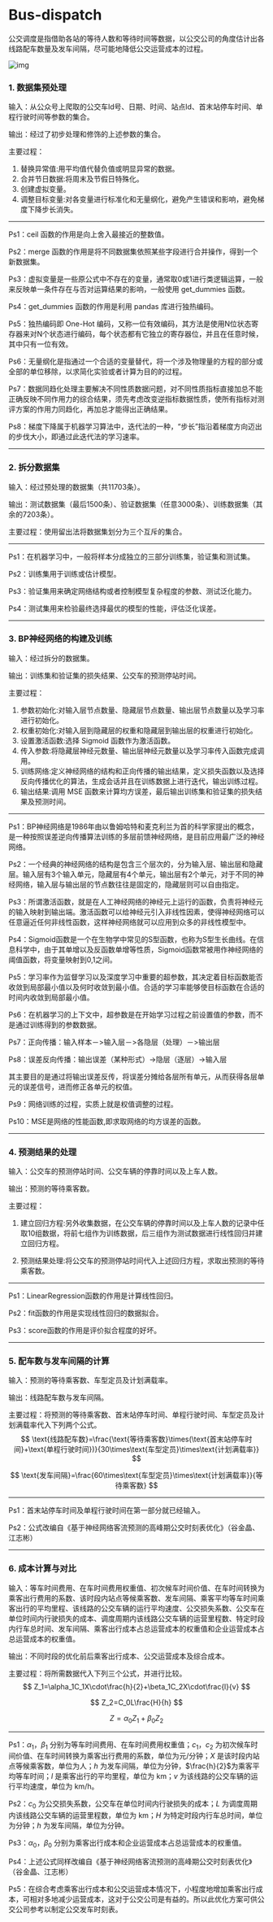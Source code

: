 # Bus-dispatch

公交调度是指借助各站的等待人数和等待时间等数据，以公交公司的角度估计出各线路配车数量及发车间隔，尽可能地降低公交运营成本的过程。

![img](http://ltzunanimage.oss-cn-shenzhen.aliyuncs.com/img/clip_image002.jpg)

### 1. 数据集预处理

输入：从公众号上爬取的公交车Id号、日期、时间、站点Id、首末站停车时间、单程行驶时间等参数的集合。

输出：经过了初步处理和修饰的上述参数的集合。

主要过程：

1. 替换异常值:用平均值代替负值或明显异常的数据。
2. 合并节日数据:将周末及节假日特殊化。
3. 创建虚拟变量。
4. 调整目标变量:对各变量进行标准化和无量纲化，避免产生错误和影响，避免梯度下降步长消失。

***

Ps1：ceil 函数的作用是向上舍入最接近的整数值。

Ps2：merge 函数的作用是将不同数据集依照某些字段进行合并操作，得到一个新数据集。

Ps3：虚拟变量是一些原公式中不存在的变量，通常取0或1进行类逻辑运算，一般来反映单一条件存在与否对运算结果的影响，一般使用 get_dummies 函数。

Ps4：get_dummies 函数的作用是利用 pandas 库进行独热编码。

Ps5：独热编码即 One-Hot 编码，又称一位有效编码，其方法是使用N位状态寄存器来对N个状态进行编码，每个状态都有它独立的寄存器位，并且在任意时候，其中只有一位有效。

Ps6：无量纲化是指通过一个合适的变量替代，将一个涉及物理量的方程的部分或全部的单位移除，以求简化实验或者计算为目的的过程。

Ps7：数据同趋化处理主要解决不同性质数据问题，对不同性质指标直接加总不能正确反映不同作用力的综合结果，须先考虑改变逆指标数据性质，使所有指标对测评方案的作用力同趋化，再加总才能得出正确结果。

Ps8：梯度下降属于机器学习算法中，迭代法的一种，“步长”指沿着梯度方向迈出的步伐大小，即通过此迭代法的学习速率。

***

### 2. 拆分数据集

输入：经过预处理的数据集（共11703条）。

输出：测试数据集（最后1500条）、验证数据集（任意3000条）、训练数据集（其余的7203条）。

主要过程：使用留出法将数据集划分为三个互斥的集合。

***

Ps1：在机器学习中，一般将样本分成独立的三部分训练集，验证集和测试集。

Ps2：训练集用于训练或估计模型。

Ps3：验证集用来确定网络结构或者控制模型复杂程度的参数、测试泛化能力。

Ps4：测试集用来检验最终选择最优的模型的性能，评估泛化误差。

***

### 3. BP神经网络的构建及训练

输入：经过拆分的数据集。

输出：训练集和验证集的损失结果、公交车的预测停站时间。

主要过程：

1. 参数初始化:对输入层节点数量、隐藏层节点数量、输出层节点数量以及学习率进行初始化。
2. 权重初始化:对输入层到隐藏层的权重和隐藏层到输出层的权重进行初始化。
3. 设置激活函数:选择 Sigmoid 函数作为激活函数。
4. 传入参数:将隐藏层神经元数量、输出层神经元数量以及学习率传入函数完成调用。
5. 训练网络:定义神经网络的结构和正向传播的输出结果，定义损失函数以及选择反向传播优化的算法，生成会话并且在训练数据上进行迭代，输出训练过程。
6. 输出结果:调用 MSE 函数来计算均方误差，最后输出训练集和验证集的损失结果及预测时间。

***

Ps1：BP神经网络是1986年由以鲁姆哈特和麦克利兰为首的科学家提出的概念，是一种按照误差逆向传播算法训练的多层前馈神经网络，是目前应用最广泛的神经网络。

Ps2：一个经典的神经网络的结构是包含三个层次的，分为输入层、输出层和隐藏层。输入层有3个输入单元，隐藏层有4个单元，输出层有2个单元，对于不同的神经网络，输入层与输出层的节点数往往是固定的，隐藏层则可以自由指定。

Ps3：所谓激活函数，就是在人工神经网络的神经元上运行的函数，负责将神经元的输入映射到输出端。激活函数可以给神经元引入非线性因素，使得神经网络可以任意逼近任何非线性函数，这样神经网络就可以应用到众多的非线性模型中。

Ps4：Sigmoid函数是一个在生物学中常见的S型函数，也称为S型生长曲线。在信息科学中，由于其单增以及反函数单增等性质，Sigmoid函数常被用作神经网络的阈值函数，将变量映射到0,1之间。

Ps5：学习率作为监督学习以及深度学习中重要的超参数，其决定着目标函数能否收敛到局部最小值以及何时收敛到最小值。合适的学习率能够使目标函数在合适的时间内收敛到局部最小值。

Ps6：在机器学习的上下文中，超参数是在开始学习过程之前设置值的参数，而不是通过训练得到的参数数据。

Ps7：正向传播：输入样本－>输入层－>各隐层（处理）－>输出层

Ps8：误差反向传播：输出误差（某种形式）->隐层（逐层）->输入层

其主要目的是通过将输出误差反传，将误差分摊给各层所有单元，从而获得各层单元的误差信号，进而修正各单元的权值。

Ps9：网络训练的过程，实质上就是权值调整的过程。

Ps10：MSE是网络的性能函数,即求取网络的均方误差的函数。

***

### 4. 预测结果的处理

输入：公交车的预测停站时间、公交车辆的停靠时间以及上车人数。

输出：预测的等待乘客数。

主要过程：

1. 建立回归方程:另外收集数据，在公交车辆的停靠时间以及上车人数的记录中任取10组数据，将前七组作为训练数据，后三组作为测试数据进行线性回归并建立回归方程。

2. 预测结果处理:将公交车的预测停站时间代入上述回归方程，求取出预测的等待乘客数。

***

Ps1：LinearRegression函数的作用是计算线性回归。

Ps2：fit函数的作用是实现线性回归的数据拟合。

Ps3：score函数的作用是评价拟合程度的好坏。

***

### 5. 配车数与发车间隔的计算

输入：预测的等待乘客数、车型定员及计划满载率。

输出：线路配车数与发车间隔。

主要过程：将预测的等待乘客数、首末站停车时间、单程行驶时间、车型定员及计划满载率代入下列两个公式。
$$
\text{线路配车数}=\frac{\text{等待乘客数}\times(\text{首末站停车时间}+\text{单程行驶时间})}{30\times\text{车型定员}\times\text{计划满载率}}
$$

$$
\text{发车间隔}=\frac{60\times\text{车型定员}\times\text{计划满载率}}{等待乘客数}
$$

***

Ps1：首末站停车时间及单程行驶时间在第一部分就已经输入。

Ps2：公式改编自《基于神经网络客流预测的高峰期公交时刻表优化》（谷金晶、江志彬）

*******

### 6. 成本计算与对比

输入：等车时间费用、在车时间费用权重值、初次候车时间价值、在车时间转换为乘客出行费用的系数、该时段内站点等候乘客数、发车间隔、乘客平均等车时间乘客出行的平均里程、该线路的公交车辆的运行平均速度、公交损失系数、公交车在单位时间内行驶损失的成本、调度周期内该线路公交车辆的运营里程数、特定时段内行车总时间、发车间隔、乘客出行成本占总运营成本的权重值和企业运营成本占总运营成本的权重值。

输出：不同时段的优化前后乘客出行成本、公交运营成本及综合成本。

主要过程：将所需数据代入下列三个公式，并进行比较。
$$
Z_1=\alpha_1C_1X\cdot\frac{h}{2}+\beta_1C_2X\cdot\frac{l}{v}
$$

$$
Z_2=C_0L\frac{H}{h}
$$

$$
Z=\alpha_0Z_1+\beta_0Z_2
$$

***

Ps1：$\alpha_1$，$\beta_1$ 分别为等车时间费用、在车时间费用权重值；$c_1$，$c_2$ 为初次候车时间价值、在车时间转换为乘客出行费用的系数，单位为元/分钟；$X$ 是该时段内站点等候乘客数，单位为人；$h$ 为发车间隔，单位为分钟，$\frac{h}{2}$为乘客平均等车时间；$l$ 是乘客出行的平均里程，单位为 km；$v$ 为该线路的公交车辆的运行平均速度，单位为 km/h。

Ps2：$c_0$ 为公交损失系数，公交车在单位时间内行驶损失的成本；$L$ 为调度周期内该线路公交车辆的运营里程数，单位为 km；$H$ 为特定时段内行车总时间，单位为分钟；$h$ 为发车间隔，单位为分钟。

Ps3：$\alpha_0$，$\beta_0$ 分别为乘客出行成本和企业运营成本占总运营成本的权重值。

Ps4：上述公式同样改编自《基于神经网络客流预测的高峰期公交时刻表优化》（谷金晶、江志彬）

Ps5：在综合考虑乘客出行成本和公交运营成本情况下，小程度地增加乘客出行成本，可相对多地减少运营成本，这对于公交公司是有益的。所以此优化方案可供公交公司参考以制定公交发车时刻表。
